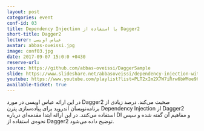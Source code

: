 ```yaml
---
layout: post
categories: event
conf-id: 03
title: Dependency Injection با استفاده از Dagger2
short-title: Dagger2
lecturer: عباس اویسی
avatar: abbas-oveissi.jpg
image: conf03.jpg
date: 2017-09-07 15:0:0 +0430
reserve-url:
source: https://github.com/abbas-oveissi/DaggerSample
slide: https://www.slideshare.net/abbasoveissi/dependency-injection-with-dagger-2-79531970
youtube: https://www.youtube.com/playlist?list=PLT2xIm2X7W7iRrw6bWMoe9HeSWQHGXzJp
available-ticket: true
---
```

در این ارائه عباس اویسی در مورد Dagger2 صحبت می‌کند. درصد زیادی از برنامه‌نویسان اندروید برای پیاده‌سازی پترن Dependency Injection از Dagger2 استفاده می‌کنند. در این ارائه ابتدا مقدمه‌ای درباره DI و مفاهیم آن گفته شده و سپس نحوه‌ی استفاده از Dagger2 توضیح داده می‌شود.